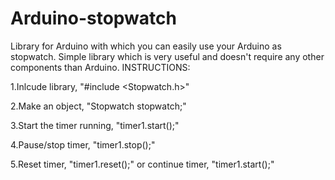 # Arduino-stopwatch
Library for Arduino with which you can easily use your Arduino as stopwatch.
Simple library which is very useful and doesn't require any other components than Arduino.
INSTRUCTIONS:

1.Inlcude library, "#include <Stopwatch.h>"

2.Make an object, "Stopwatch stopwatch;"

3.Start the timer running, "timer1.start();"

4.Pause/stop timer, "timer1.stop();"

5.Reset timer, "timer1.reset();" or continue timer, "timer1.start();"
